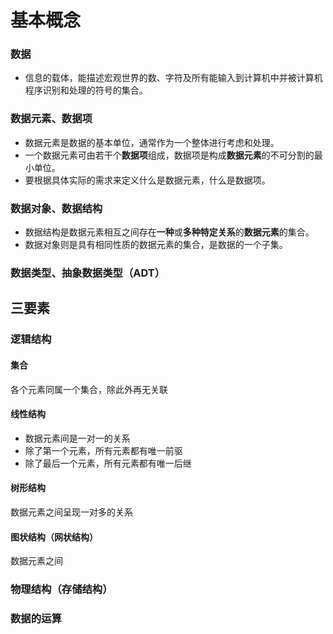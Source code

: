 


# 基本概念
### 数据
- 信息的载体，能描述宏观世界的数、字符及所有能输入到计算机中并被计算机程序识别和处理的符号的集合。
### 数据元素、数据项
- 数据元素是数据的基本单位，通常作为一个整体进行考虑和处理。
- 一个数据元素可由若干个**数据项**组成，数据项是构成**数据元素**的不可分割的最小单位。
- 要根据具体实际的需求来定义什么是数据元素，什么是数据项。
### 数据对象、数据结构
- 数据结构是数据元素相互之间存在**一种**或**多种特定关系**的**数据元素**的集合。
- 数据对象则是具有相同性质的数据元素的集合，是数据的一个子集。
### 数据类型、抽象数据类型（ADT）
## 三要素
### 逻辑结构
#### 集合
各个元素同属一个集合，除此外再无关联
#### 线性结构
- 数据元素间是一对一的关系
- 除了第一个元素，所有元素都有唯一前驱
- 除了最后一个元素，所有元素都有唯一后继
#### 树形结构
数据元素之间呈现一对多的关系
#### 图状结构（网状结构）
数据元素之间
### 物理结构（存储结构）
### 数据的运算
<!--stackedit_data:
eyJoaXN0b3J5IjpbLTkyMzc5MTQ1MSwyMDc4OTUzNTc5XX0=
-->